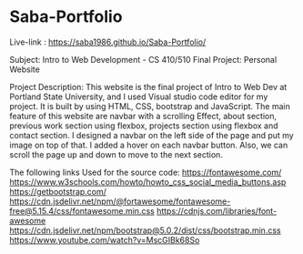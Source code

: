 # Saba-Portfolio
Live-link : https://saba1986.github.io/Saba-Portfolio/

Subject: Intro to Web Development - CS 410/510
Final Project: Personal Website

Project Description:
This website is the final project of Intro to Web Dev at Portland State University, and I used Visual studio code editor for my project. It is built by using HTML, CSS, bootstrap and JavaScript. The main feature of this website are navbar with a scrolling Effect, about section, previous work section using flexbox, projects section using flexbox and contact section. I designed a navbar on the left side of the page and put my image on top of that. I added a hover on each navbar button. Also, we can scroll the page up and down to move to the next section.

The following links Used for the source code:
https://fontawesome.com/
https://www.w3schools.com/howto/howto_css_social_media_buttons.asp
https://getbootstrap.com/
https://cdn.jsdelivr.net/npm/@fortawesome/fontawesome-free@5.15.4/css/fontawesome.min.css
https://cdnjs.com/libraries/font-awesome
https://cdn.jsdelivr.net/npm/bootstrap@5.0.2/dist/css/bootstrap.min.css
https://www.youtube.com/watch?v=MscGIBk68So
